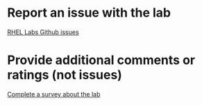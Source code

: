# Report an issue with the lab
[RHEL Labs Github issues](https://github.com/rhel-labs/learn-katacoda/issues)

# Provide additional comments or ratings (not issues)
[Complete a survey about the lab](https://forms.gle/vipkbKFYcKx9YYSs6)

